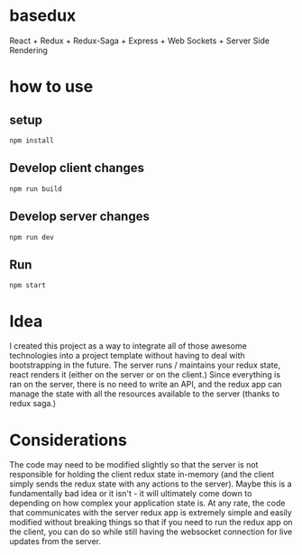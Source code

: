 # basedux
React + Redux + Redux-Saga + Express + Web Sockets + Server Side Rendering

# how to use
## setup
`npm install`

## Develop client changes
`npm run build`

## Develop server changes
`npm run dev`

## Run
`npm start`

# Idea

I created this project as a way to integrate all of those awesome technologies into a project template
without having to deal with bootstrapping in the future. The server runs / maintains your redux state,
react renders it (either on the server or on the client.) Since everything is ran on the server, there
is no need to write an API, and the redux app can manage the state with all the resources available to
the server (thanks to redux saga.)

# Considerations

The code may need to be modified slightly so that the server is not responsible for holding the client
redux state in-memory (and the client simply sends the redux state with any actions to the server).
Maybe this is a fundamentally bad idea or it isn't - it will ultimately come down to depending on how
complex your application state is. At any rate, the code that communicates with the server redux app is
extremely simple and easily modified without breaking things so that if you need to run the redux app
on the client, you can do so while still having the websocket connection for live updates from the server.
